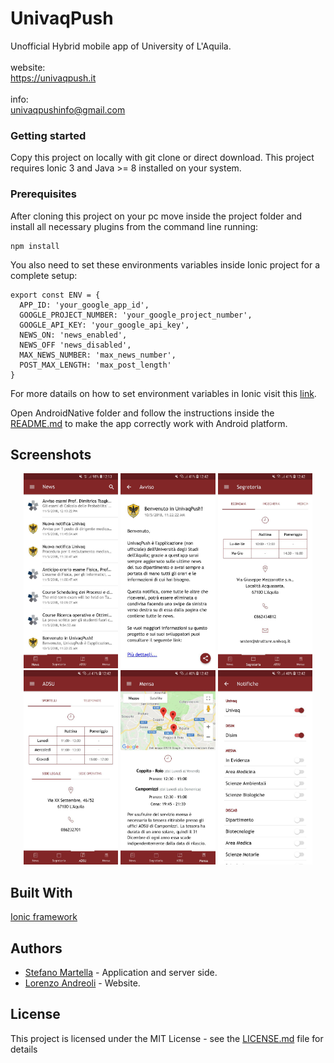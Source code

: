 # UnivaqPush
Unofficial Hybrid mobile app of University of L'Aquila.<br /><br />
website:<br />
https://univaqpush.it<br /><br />
info:<br />
univaqpushinfo@gmail.com

### Getting started
Copy this project on locally with git clone or direct download.
This project requires Ionic 3 and Java >= 8 installed on your system.

### Prerequisites

After cloning this project on your pc move inside the project folder
and install all necessary plugins from the command line running:

```
npm install
```

You also need to set these environments variables inside Ionic project for a complete setup:

```
export const ENV = {
  APP_ID: 'your_google_app_id',
  GOOGLE_PROJECT_NUMBER: 'your_google_project_number',
  GOOGLE_API_KEY: 'your_google_api_key',
  NEWS_ON: 'news_enabled',
  NEWS_OFF 'news_disabled',
  MAX_NEWS_NUMBER: 'max_news_number',
  POST_MAX_LENGTH: 'max_post_length'
}
```

For more datails on how to set environment variables in Ionic visit this [link](https://github.com/gshigeto/ionic-environment-variables).

Open AndroidNative folder and follow the instructions inside the [README.md](AndroidNative/README.md) to make the app correctly work with Android platform.

<!-- ### Installing -->

## Screenshots

<p align="center">
  <img width=30% src="screenshots/notizie.jpg">
  <img width=30% src="screenshots/dettaglio-notizia.jpg">
  <img width=30% src="screenshots/segreteria.jpg">
  <img width=30% src="screenshots/adsu.jpg">
  <img width=30% src="screenshots/mensa.jpg">
  <img width=30% src="screenshots/dipartimenti.jpg">
</p>

<!--
  ## Running the tests
  ### Break down into end to end tests
  ### And coding style tests
-->
<!-- ## Deployment -->

## Built With
[Ionic framework](https://ionicframework.com/docs/)

<!--
  ## Contributing
  Please read [CONTRIBUTING.md](CONTRIBUTING.md) for details on our code of conduct, and the process for submitting pull requests to us.
-->
<!-- Versioning -->

## Authors
* [Stefano Martella](https://github.com/StefanoMartella) - Application and server side.
* [Lorenzo Andreoli](https://github.com/loreand95) - Website.

## License
This project is licensed under the MIT License - see the [LICENSE.md](LICENSE) file for details

<!--
  ## Acknowledgments
  * Hat tip to anyone whose code was used
  * Inspiration
  * etc
-->
